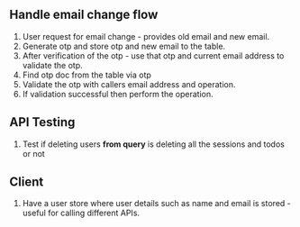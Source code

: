 ## Handle email change flow

1. User request for email change - provides old email and new email.
2. Generate otp and store otp and new email to the table.
3. After verification of the otp - use that otp and current email address to validate the otp.
4. Find otp doc from the table via otp
5. Validate the otp with callers email address and operation.
6. If validation successful then perform the operation.

## API Testing

1. Test if deleting users **from query** is deleting all the sessions and todos or not

## Client

1. Have a user store where user details such as name and email is stored - useful for calling different APIs.
